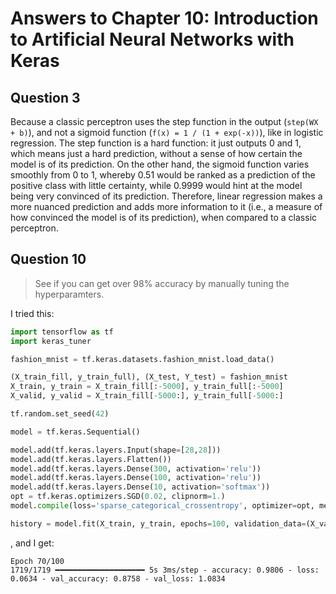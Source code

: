 # Answers to Chapter 10: Introduction to Artificial Neural Networks with Keras

## Question 3
Because a classic perceptron uses the step function in the output (`step(WX + b)`), and not a sigmoid function (`f(x) = 1 / (1 + exp(-x))`), like in logistic regression.
The step function is a hard function: it just outputs 0 and 1, which means just a hard prediction, without a sense of how certain the model is of its prediction.
On the other hand, the sigmoid function varies smoothly from 0 to 1, whereby 0.51 would be ranked as a prediction of the positive class with little certainty, while 0.9999 would hint
at the model being very convinced of its prediction.
Therefore, linear regression makes a more nuanced prediction and adds more information to it (i.e., a measure of how convinced the model is of its prediction), when compared to a classic perceptron.

## Question 10
> See if you can get over 98% accuracy by manually tuning the hyperparamters.

I tried this:
```python
import tensorflow as tf
import keras_tuner

fashion_mnist = tf.keras.datasets.fashion_mnist.load_data()

(X_train_fill, y_train_full), (X_test, Y_test) = fashion_mnist
X_train, y_train = X_train_fill[:-5000], y_train_full[:-5000]
X_valid, y_valid = X_train_fill[-5000:], y_train_full[-5000:]

tf.random.set_seed(42)

model = tf.keras.Sequential()

model.add(tf.keras.layers.Input(shape=[28,28]))
model.add(tf.keras.layers.Flatten())
model.add(tf.keras.layers.Dense(300, activation='relu'))
model.add(tf.keras.layers.Dense(100, activation='relu'))
model.add(tf.keras.layers.Dense(10, activation='softmax'))
opt = tf.keras.optimizers.SGD(0.02, clipnorm=1.)
model.compile(loss='sparse_categorical_crossentropy', optimizer=opt, metrics=['accuracy'])

history = model.fit(X_train, y_train, epochs=100, validation_data=(X_valid, y_valid))
```
, and I get:
```
Epoch 70/100
1719/1719 ━━━━━━━━━━━━━━━━━━━━ 5s 3ms/step - accuracy: 0.9806 - loss: 0.0634 - val_accuracy: 0.8758 - val_loss: 1.0834
```



```

